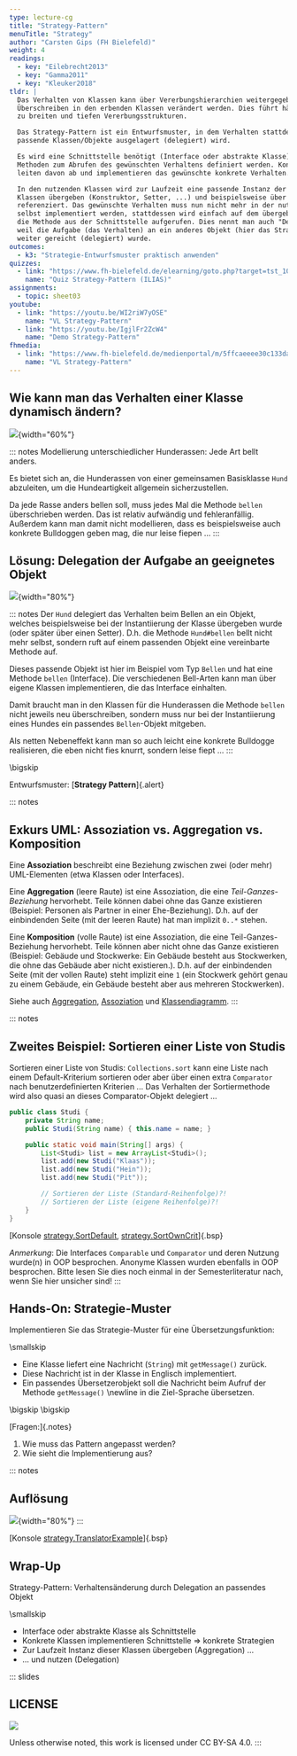 ```yaml
---
type: lecture-cg
title: "Strategy-Pattern"
menuTitle: "Strategy"
author: "Carsten Gips (FH Bielefeld)"
weight: 4
readings:
  - key: "Eilebrecht2013"
  - key: "Gamma2011"
  - key: "Kleuker2018"
tldr: |
  Das Verhalten von Klassen kann über Vererbungshierarchien weitergegeben und durch
  Überschreiben in den erbenden Klassen verändert werden. Dies führt häufig schnell
  zu breiten und tiefen Vererbungsstrukturen.

  Das Strategy-Pattern ist ein Entwurfsmuster, in dem Verhalten stattdessen an
  passende Klassen/Objekte ausgelagert (delegiert) wird.

  Es wird eine Schnittstelle benötigt (Interface oder abstrakte Klasse), in dem
  Methoden zum Abrufen des gewünschten Verhaltens definiert werden. Konkrete Klassen
  leiten davon ab und implementieren das gewünschte konkrete Verhalten.

  In den nutzenden Klassen wird zur Laufzeit eine passende Instanz der (Strategie-)
  Klassen übergeben (Konstruktor, Setter, ...) und beispielsweise über ein Attribut
  referenziert. Das gewünschte Verhalten muss nun nicht mehr in der nutzenden Klasse
  selbst implementiert werden, stattdessen wird einfach auf dem übergebenen Objekt
  die Methode aus der Schnittstelle aufgerufen. Dies nennt man auch "Delegation",
  weil die Aufgabe (das Verhalten) an ein anderes Objekt (hier das Strategie-Objekt)
  weiter gereicht (delegiert) wurde.
outcomes:
  - k3: "Strategie-Entwurfsmuster praktisch anwenden"
quizzes:
  - link: "https://www.fh-bielefeld.de/elearning/goto.php?target=tst_1049784&client_id=FH-Bielefeld"
    name: "Quiz Strategy-Pattern (ILIAS)"
assignments:
  - topic: sheet03
youtube:
  - link: "https://youtu.be/WI2riW7yOSE"
    name: "VL Strategy-Pattern"
  - link: "https://youtu.be/IgjlFr2ZcW4"
    name: "Demo Strategy-Pattern"
fhmedia:
  - link: "https://www.fh-bielefeld.de/medienportal/m/5ffcaeeee30c133dad50fcb19b5277f4c38f24ced7541531ac8212c56db3114fdb1b435f4eb8e76c8fef3df0e1a49fa510ffa97dee4a7b568ecbc56d1e483692"
    name: "VL Strategy-Pattern"
---
```



## Wie kann man das Verhalten einer Klasse dynamisch ändern?

![](images/hunde.png){width="60%"}

::: notes
Modellierung unterschiedlicher Hunderassen: Jede Art bellt anders.

Es bietet sich an, die Hunderassen von einer gemeinsamen Basisklasse
`Hund` abzuleiten, um die Hundeartigkeit allgemein sicherzustellen.

Da jede Rasse anders bellen soll, muss jedes Mal die Methode `bellen`
überschrieben werden. Das ist relativ aufwändig und fehleranfällig.
Außerdem kann man damit nicht modellieren, dass es beispielsweise
auch konkrete Bulldoggen geben mag, die nur leise fiepen ...
:::


## Lösung: Delegation der Aufgabe an geeignetes Objekt

![](images/hunde_strat.png){width="80%"}

::: notes
Der `Hund` delegiert das Verhalten beim Bellen an ein Objekt,
welches beispielsweise bei der Instantiierung der Klasse übergeben
wurde (oder später über einen Setter). D.h. die Methode `Hund#bellen`
bellt nicht mehr selbst, sondern ruft auf einem passenden Objekt
eine vereinbarte Methode auf.

Dieses passende Objekt ist hier im Beispiel vom Typ `Bellen` und
hat eine Methode `bellen` (Interface). Die verschiedenen Bell-Arten
kann man über eigene Klassen implementieren, die das Interface
einhalten.

Damit braucht man in den Klassen für die Hunderassen die Methode
`bellen` nicht jeweils neu überschreiben, sondern muss nur bei
der Instantiierung eines Hundes ein passendes `Bellen`-Objekt
mitgeben.

Als netten Nebeneffekt kann man so auch leicht eine konkrete
Bulldogge realisieren, die eben nicht fies knurrt, sondern
leise fiept ...
:::

\bigskip

Entwurfsmuster: [**Strategy Pattern**]{.alert}


::: notes
## Exkurs UML: Assoziation vs. Aggregation vs. Komposition

Eine **Assoziation** beschreibt eine Beziehung zwischen zwei (oder mehr)
UML-Elementen (etwa Klassen oder Interfaces).

Eine **Aggregation** (leere Raute) ist eine Assoziation, die eine
_Teil-Ganzes-Beziehung_ hervorhebt. Teile können dabei ohne das Ganze
existieren (Beispiel: Personen als Partner in einer Ehe-Beziehung).
D.h. auf der einbindenden Seite (mit der leeren Raute) hat man implizit
`0..*` stehen.

Eine **Komposition** (volle Raute) ist eine Assoziation, die eine
Teil-Ganzes-Beziehung hervorhebt. Teile können aber nicht ohne das Ganze
existieren (Beispiel: Gebäude und Stockwerke: Ein Gebäude besteht aus
Stockwerken, die ohne das Gebäude aber nicht existieren.). D.h. auf der
einbindenden Seite (mit der vollen Raute) steht implizit eine `1` (ein
Stockwerk gehört genau zu einem Gebäude, ein Gebäude besteht aber aus
mehreren Stockwerken).

Siehe auch [Aggregation](https://de.wikipedia.org/wiki/Aggregation_(Informatik)),
[Assoziation](https://de.wikipedia.org/wiki/Assoziation_(UML)#Aggregation_und_Komposition)
und [Klassendiagramm](https://de.wikipedia.org/wiki/Klassendiagramm).
:::


::: notes
## Zweites Beispiel: Sortieren einer Liste von Studis

Sortieren einer Liste von Studis: `Collections.sort` kann eine Liste
nach einem Default-Kriterium sortieren oder aber über einen extra
`Comparator` nach benutzerdefinierten Kriterien ... Das Verhalten der
Sortiermethode wird also quasi an dieses Comparator-Objekt delegiert ...

```java
public class Studi {
    private String name;
    public Studi(String name) { this.name = name; }

    public static void main(String[] args) {
        List<Studi> list = new ArrayList<Studi>();
        list.add(new Studi("Klaas"));
        list.add(new Studi("Hein"));
        list.add(new Studi("Pit"));

        // Sortieren der Liste (Standard-Reihenfolge)?!
        // Sortieren der Liste (eigene Reihenfolge)?!
    }
}
```

[Konsole [strategy.SortDefault](https://github.com/PM-Dungeon/PM-Lecture/blob/master/markdown/pattern/src/strategy/SortDefault.java), [strategy.SortOwnCrit](https://github.com/PM-Dungeon/PM-Lecture/blob/master/markdown/pattern/src/strategy/SortOwnCrit.java)]{.bsp}

_Anmerkung_:
Die Interfaces `Comparable` und `Comparator` und deren Nutzung wurde(n) in
OOP besprochen. Anonyme Klassen wurden ebenfalls in OOP besprochen. Bitte
lesen Sie dies noch einmal in der Semesterliteratur nach, wenn Sie hier
unsicher sind!
:::


## Hands-On: Strategie-Muster

Implementieren Sie das Strategie-Muster für eine Übersetzungsfunktion:

\smallskip

*   Eine Klasse liefert eine Nachricht (`String`) mit `getMessage()` zurück.
*   Diese Nachricht ist in der Klasse in Englisch implementiert.
*   Ein passendes Übersetzerobjekt soll die Nachricht beim Aufruf der Methode
    `getMessage()` \newline in die Ziel-Sprache übersetzen.

\bigskip
\bigskip

[Fragen:]{.notes}

1.  Wie muss das Pattern angepasst werden?
2.  Wie sieht die Implementierung aus?


::: notes
## Auflösung

![](images/translator.png){width="80%"}
:::

[Konsole [strategy.TranslatorExample](https://github.com/PM-Dungeon/PM-Lecture/blob/master/markdown/pattern/src/strategy/TranslatorExample.java)]{.bsp}


## Wrap-Up

Strategy-Pattern: Verhaltensänderung durch Delegation an passendes Objekt

\smallskip

*   Interface oder abstrakte Klasse als Schnittstelle
*   Konkrete Klassen implementieren Schnittstelle => konkrete Strategien
*   Zur Laufzeit Instanz dieser Klassen übergeben (Aggregation) ...
*   ... und nutzen (Delegation)







<!-- DO NOT REMOVE - THIS IS A LAST SLIDE TO INDICATE THE LICENSE AND POSSIBLE EXCEPTIONS (IMAGES, ...). -->
::: slides
## LICENSE
![](https://licensebuttons.net/l/by-sa/4.0/88x31.png)

Unless otherwise noted, this work is licensed under CC BY-SA 4.0.
:::
